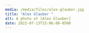 ```yaml
---
media: /media/files/alex-glauber.jpg
title: "Alex Glauber "
alt: A photo of [Alex Glauber]
date: 2022-07-13T15:06:00-0500
---
```

